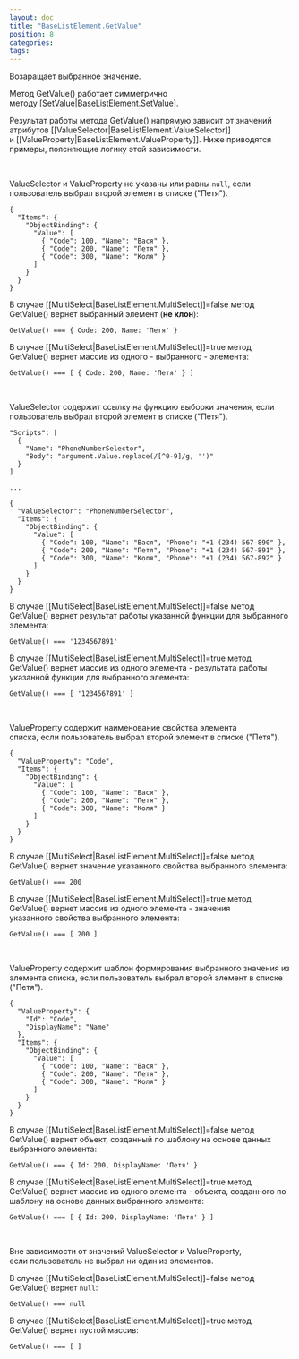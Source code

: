 ```yaml
---
layout: doc
title: "BaseListElement.GetValue"
position: 8
categories: 
tags: 
---
```


Возаращает выбранное значение. 

Метод GetValue() работает симметрично методу [[SetValue|BaseListElement.SetValue]](). 

Результат работы метода GetValue() напрямую зависит от значений атрибутов [[ValueSelector|BaseListElement.ValueSelector]] и [[ValueProperty|BaseListElement.ValueProperty]]. Ниже приводятся примеры, поясняющие логику этой зависимости.

  

ValueSelector и ValueProperty не указаны или равны `null`, если пользователь выбрал второй элемент в списке ("Петя").

```
{
  "Items": {
    "ObjectBinding": {
      "Value": [
        { "Code": 100, "Name": "Вася" },
        { "Code": 200, "Name": "Петя" },
        { "Code": 300, "Name": "Коля" }
      ]
    }
  }
}
```

В случае [[MultiSelect|BaseListElement.MultiSelect]]=false метод GetValue() вернет выбранный элемент (**не клон**):

```
GetValue() === { Code: 200, Name: 'Петя' }
```

В случае [[MultiSelect|BaseListElement.MultiSelect]]=true метод GetValue() вернет массив из одного - выбранного - элемента:

```
GetValue() === [ { Code: 200, Name: 'Петя' } ]
```

  

ValueSelector содержит ссылку на функцию выборки значения, если пользователь выбрал второй элемент в списке ("Петя").

```
"Scripts": [
  {
    "Name": "PhoneNumberSelector",
    "Body": "argument.Value.replace(/[^0-9]/g, '')"
  }
]
   
...
   
{
  "ValueSelector": "PhoneNumberSelector",
  "Items": {
    "ObjectBinding": {
      "Value": [
        { "Code": 100, "Name": "Вася", "Phone": "+1 (234) 567-890" },
        { "Code": 200, "Name": "Петя", "Phone": "+1 (234) 567-891" },
        { "Code": 300, "Name": "Коля", "Phone": "+1 (234) 567-892" }
      ]
    }
  }
}
```

В случае [[MultiSelect|BaseListElement.MultiSelect]]=false метод GetValue() вернет результат работы указанной функции для выбранного элемента:

```
GetValue() === '1234567891'
```

В случае [[MultiSelect|BaseListElement.MultiSelect]]=true метод GetValue() вернет массив из одного элемента - результата работы указанной функции для выбранного элемента:

```
GetValue() === [ '1234567891' ]
```

   

ValueProperty содержит наименование свойства элемента списка, если пользователь выбрал второй элемент в списке ("Петя").

```
{
  "ValueProperty": "Code",
  "Items": {
    "ObjectBinding": {
      "Value": [
        { "Code": 100, "Name": "Вася" },
        { "Code": 200, "Name": "Петя" },
        { "Code": 300, "Name": "Коля" }
      ]
    }
  }
}
```

В случае [[MultiSelect|BaseListElement.MultiSelect]]=false метод GetValue() вернет значение указанного свойства выбранного элемента:

```
GetValue() === 200
```

В случае [[MultiSelect|BaseListElement.MultiSelect]]=true метод GetValue() вернет массив из одного элемента - значения указанного свойства выбранного элемента:

```
GetValue() === [ 200 ]
```

   

ValueProperty содержит шаблон формирования выбранного значения из элемента списка, если пользователь выбрал второй элемент в списке ("Петя").

```
{
  "ValueProperty": {
    "Id": "Code",
    "DisplayName": "Name"
  },
  "Items": {
    "ObjectBinding": {
      "Value": [
        { "Code": 100, "Name": "Вася" },
        { "Code": 200, "Name": "Петя" },
        { "Code": 300, "Name": "Коля" }
      ]
    }
  }
}
```

В случае [[MultiSelect|BaseListElement.MultiSelect]]=false метод GetValue() вернет объект, созданный по шаблону на основе данных выбранного элемента:

```
GetValue() === { Id: 200, DisplayName: 'Петя' }
```

В случае [[MultiSelect|BaseListElement.MultiSelect]]=true метод GetValue() вернет массив из одного элемента - объекта, созданного по шаблону на основе данных выбранного элемента:

```
GetValue() === [ { Id: 200, DisplayName: 'Петя' } ]
```

   

Вне зависимости от значений ValueSelector и ValueProperty, если пользователь не выбрал ни один из элементов.

В случае [[MultiSelect|BaseListElement.MultiSelect]]=false метод GetValue() вернет `null`:

```
GetValue() === null
```

В случае [[MultiSelect|BaseListElement.MultiSelect]]=true метод GetValue() вернет пустой массив:

```
GetValue() === [ ]
```

 

 

